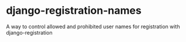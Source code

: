 django-registration-names
=========================

A way to control allowed and prohibited user names for registration with django-registration
